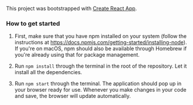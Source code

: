 This project was bootstrapped with [Create React App](https://github.com/facebookincubator/create-react-app).

### How to get started

1. First, make sure that you have npm installed on your system (follow the instructions
   at https://docs.npmjs.com/getting-started/installing-node). If you're on
   macOS, npm should also be available through Homebrew if you're already using
   that for package management.

2. Run `npm install` through the terminal in the root of the repository. Let it
   install all the dependencies.

3. Run `npm start` through the terminal. The application should pop up in your
   browser ready for use. Whenever you make changes in your code and save, the browser
   will update automatically.
